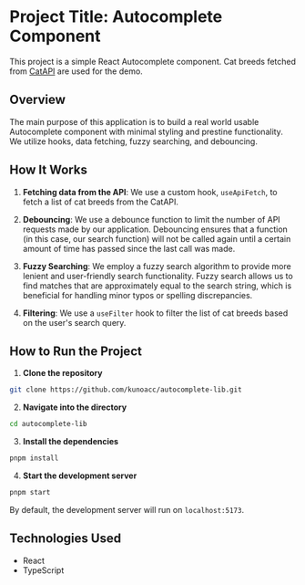 # Project Title: Autocomplete Component

This project is a simple React Autocomplete component. Cat breeds fetched from [CatAPI](https://developers.thecatapi.com/) are used for the demo.

## Overview

The main purpose of this application is to build a real world usable Autocomplete component with minimal styling and prestine functionality. We utilize hooks, data fetching, fuzzy searching, and debouncing. 

## How It Works

1. **Fetching data from the API**: We use a custom hook, `useApiFetch`, to fetch a list of cat breeds from the CatAPI.

2. **Debouncing**: We use a debounce function to limit the number of API requests made by our application. Debouncing ensures that a function (in this case, our search function) will not be called again until a certain amount of time has passed since the last call was made.

3. **Fuzzy Searching**: We employ a fuzzy search algorithm to provide more lenient and user-friendly search functionality. Fuzzy search allows us to find matches that are approximately equal to the search string, which is beneficial for handling minor typos or spelling discrepancies.

4. **Filtering**: We use a `useFilter` hook to filter the list of cat breeds based on the user's search query. 

## How to Run the Project

1. **Clone the repository**

```bash
git clone https://github.com/kunoacc/autocomplete-lib.git
```

2. **Navigate into the directory**

```bash
cd autocomplete-lib
```

3. **Install the dependencies**

```bash
pnpm install
```

4. **Start the development server**

```bash
pnpm start
```

By default, the development server will run on `localhost:5173`.

## Technologies Used

- React
- TypeScript
